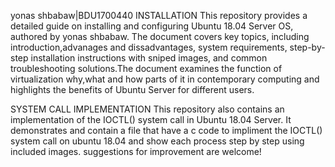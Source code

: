 yonas shbabaw|BDU1700440
INSTALLATION
This repository provides a detailed guide on installing and configuring Ubuntu 18.04 Server OS, authored by yonas shbabaw. The document covers key topics, including introduction,advanages and dissadvantages, system requirements, step-by-step installation instructions with sniped images, and common troubleshooting solutions.The document examines the function of virtualization why,what and how parts of it in contemporary computing and highlights the benefits of Ubuntu Server for different users.

SYSTEM CALL IMPLEMENTATION
This repository also contains an implementation of the IOCTL() system call in Ubuntu 18.04 Server. It demonstrates and contain a file that have a c code to impliment the IOCTL() system call on ubuntu 18.04 and show each process step by step using included images.
 suggestions for improvement are welcome!
